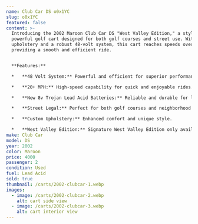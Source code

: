 ```yaml
---
name: Club Car DS o0x1YC
slug: o0x1YC
featured: false
content: >-
  Introducing the 2002 Maroon Club Car DS "West Valley Edition," a stylish and
  powerful golf cart designed for both golf courses and street use. With custom
  upholstery and a robust 48-volt system, this cart reaches speeds over 20 mph,
  providing a smooth and efficient ride.


  **Features:**

  *   **48 Volt System:** Powerful and efficient for superior performance.

  *   **20+ MPH:** High-speed capability for quick and enjoyable rides.

  *   **New 8v Trojan Lead Acid Batteries:** Reliable and durable for long-lasting use.

  *   **Street Legal:** Perfect for both golf courses and neighborhood streets.

  *   **Custom Upholstery:** Enhanced comfort and unique style.

  *   **West Valley Edition:** Signature West Valley Edition only available at West Valley Golf Cars.
make: Club Car
model: DS
year: 2002
color: Maroon
price: 4000
passenger: 2
condition: Used
fuel: Lead Acid
sold: true
thumbnail: /carts/2002-clubcar-1.webp
images:
  - image: /carts/2002-clubcar-2.webp
    alt: cart side view
  - image: /carts/2002-clubcar-3.webp
    alt: cart interior view
---
```

